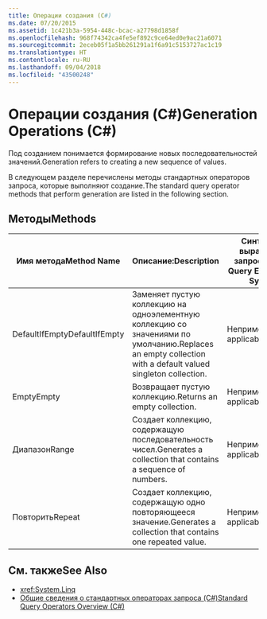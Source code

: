 ```yaml
---
title: Операции создания (C#)
ms.date: 07/20/2015
ms.assetid: 1c421b3a-5954-448c-bcac-a27798d1858f
ms.openlocfilehash: 968f74342ca4fe5ef892c9ce64ed0e9ac21a6071
ms.sourcegitcommit: 2eceb05f1a5bb261291a1f6a91c5153727ac1c19
ms.translationtype: HT
ms.contentlocale: ru-RU
ms.lasthandoff: 09/04/2018
ms.locfileid: "43500248"
---
```

# <a name="generation-operations-c"></a><span data-ttu-id="c6d9b-102">Операции создания (C#)</span><span class="sxs-lookup"><span data-stu-id="c6d9b-102">Generation Operations (C#)</span></span>
<span data-ttu-id="c6d9b-103">Под созданием понимается формирование новых последовательностей значений.</span><span class="sxs-lookup"><span data-stu-id="c6d9b-103">Generation refers to creating a new sequence of values.</span></span>  
  
 <span data-ttu-id="c6d9b-104">В следующем разделе перечислены методы стандартных операторов запроса, которые выполняют создание.</span><span class="sxs-lookup"><span data-stu-id="c6d9b-104">The standard query operator methods that perform generation are listed in the following section.</span></span>  
  
## <a name="methods"></a><span data-ttu-id="c6d9b-105">Методы</span><span class="sxs-lookup"><span data-stu-id="c6d9b-105">Methods</span></span>  
  
|<span data-ttu-id="c6d9b-106">Имя метода</span><span class="sxs-lookup"><span data-stu-id="c6d9b-106">Method Name</span></span>|<span data-ttu-id="c6d9b-107">Описание:</span><span class="sxs-lookup"><span data-stu-id="c6d9b-107">Description</span></span>|<span data-ttu-id="c6d9b-108">Синтаксис выражения запроса C#</span><span class="sxs-lookup"><span data-stu-id="c6d9b-108">C# Query Expression Syntax</span></span>|<span data-ttu-id="c6d9b-109">Дополнительные сведения</span><span class="sxs-lookup"><span data-stu-id="c6d9b-109">More Information</span></span>|  
|-----------------|-----------------|---------------------------------|----------------------|  
|<span data-ttu-id="c6d9b-110">DefaultIfEmpty</span><span class="sxs-lookup"><span data-stu-id="c6d9b-110">DefaultIfEmpty</span></span>|<span data-ttu-id="c6d9b-111">Заменяет пустую коллекцию на одноэлементную коллекцию со значениями по умолчанию.</span><span class="sxs-lookup"><span data-stu-id="c6d9b-111">Replaces an empty collection with a default valued singleton collection.</span></span>|<span data-ttu-id="c6d9b-112">Неприменимо.</span><span class="sxs-lookup"><span data-stu-id="c6d9b-112">Not applicable.</span></span>|<xref:System.Linq.Enumerable.DefaultIfEmpty%2A?displayProperty=nameWithType><br /><br /> <xref:System.Linq.Queryable.DefaultIfEmpty%2A?displayProperty=nameWithType>|  
|<span data-ttu-id="c6d9b-113">Empty</span><span class="sxs-lookup"><span data-stu-id="c6d9b-113">Empty</span></span>|<span data-ttu-id="c6d9b-114">Возвращает пустую коллекцию.</span><span class="sxs-lookup"><span data-stu-id="c6d9b-114">Returns an empty collection.</span></span>|<span data-ttu-id="c6d9b-115">Неприменимо.</span><span class="sxs-lookup"><span data-stu-id="c6d9b-115">Not applicable.</span></span>|<xref:System.Linq.Enumerable.Empty%2A?displayProperty=nameWithType>|  
|<span data-ttu-id="c6d9b-116">Диапазон</span><span class="sxs-lookup"><span data-stu-id="c6d9b-116">Range</span></span>|<span data-ttu-id="c6d9b-117">Создает коллекцию, содержащую последовательность чисел.</span><span class="sxs-lookup"><span data-stu-id="c6d9b-117">Generates a collection that contains a sequence of numbers.</span></span>|<span data-ttu-id="c6d9b-118">Неприменимо.</span><span class="sxs-lookup"><span data-stu-id="c6d9b-118">Not applicable.</span></span>|<xref:System.Linq.Enumerable.Range%2A?displayProperty=nameWithType>|  
|<span data-ttu-id="c6d9b-119">Повторить</span><span class="sxs-lookup"><span data-stu-id="c6d9b-119">Repeat</span></span>|<span data-ttu-id="c6d9b-120">Создает коллекцию, содержащую одно повторяющееся значение.</span><span class="sxs-lookup"><span data-stu-id="c6d9b-120">Generates a collection that contains one repeated value.</span></span>|<span data-ttu-id="c6d9b-121">Неприменимо.</span><span class="sxs-lookup"><span data-stu-id="c6d9b-121">Not applicable.</span></span>|<xref:System.Linq.Enumerable.Repeat%2A?displayProperty=nameWithType>|  
  
## <a name="see-also"></a><span data-ttu-id="c6d9b-122">См. также</span><span class="sxs-lookup"><span data-stu-id="c6d9b-122">See Also</span></span>

- <xref:System.Linq>  
- [<span data-ttu-id="c6d9b-123">Общие сведения о стандартных операторах запроса (C#)</span><span class="sxs-lookup"><span data-stu-id="c6d9b-123">Standard Query Operators Overview (C#)</span></span>](../../../../csharp/programming-guide/concepts/linq/standard-query-operators-overview.md)
